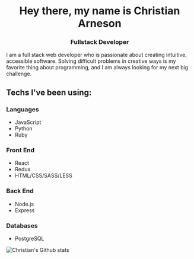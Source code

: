 <h1 align="center">Hey there, my name is Christian Arneson</h1>
<h3 align="center">Fullstack Developer</h3>

I am a full stack web developer who is passionate about creating intuitive, accessible software. Solving difficult problems in creative ways is my favorite thing about programming, and I am always looking for my next big challenge.

## Techs I've been using:

### Languages
- JavaScript
- Python
- Ruby

### Front End
- React
- Redux
- HTML/CSS/SASS/LESS

### Back End
- Node.js
- Express

### Databases
- PostgreSQL

![Christian's Github stats](https://github-readme-stats.vercel.app/api?username=christiano39&hide=contribs,stars,issues&count_private=true&show_icons=true)
